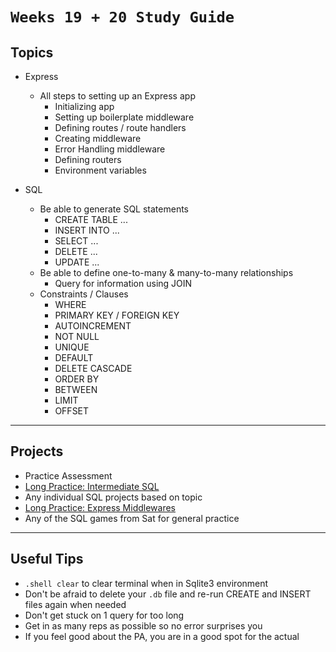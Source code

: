 # `Weeks 19 + 20 Study Guide`

## Topics

- Express
  - All steps to setting up an Express app
    - Initializing app
    - Setting up boilerplate middleware
    - Defining routes / route handlers
    - Creating middleware
    - Error Handling middleware
    - Defining routers
    - Environment variables

- SQL
  - Be able to generate SQL statements
    - CREATE TABLE ...
    - INSERT INTO ...
    - SELECT ...
    - DELETE ...
    - UPDATE ...
  - Be able to define one-to-many & many-to-many relationships
    - Query for information using JOIN
  - Constraints / Clauses
    - WHERE
    - PRIMARY KEY / FOREIGN KEY
    - AUTOINCREMENT
    - NOT NULL
    - UNIQUE
    - DEFAULT
    - DELETE CASCADE
    - ORDER BY
    - BETWEEN
    - LIMIT
    - OFFSET

---

## Projects

- Practice Assessment
- [Long Practice: Intermediate SQL](https://open.appacademy.io/learn/js-py---pt-sep-2023-online/week-20---sql/long-practice--intermediate-sql)
- Any individual SQL projects based on topic
- [Long Practice: Express Middlewares](https://open.appacademy.io/learn/js-py---pt-sep-2023-online/week-19---express/long-practice--express-middlewares)
- Any of the SQL games from Sat for general practice

---

## Useful Tips
- `.shell clear` to clear terminal when in Sqlite3 environment
- Don't be afraid to delete your `.db` file and re-run CREATE and INSERT files again when needed
- Don't get stuck on 1 query for too long
- Get in as many reps as possible so no error surprises you
- If you feel good about the PA, you are in a good spot for the actual
